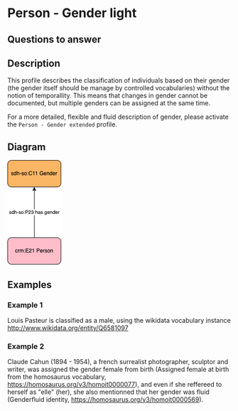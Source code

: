 # Person - Gender light

## Questions to answer

## Description

This profile describes the classification of individuals based on their gender (the gender itself should be manage by controlled vocabularies) without the notion of temporallity. This means that changes in gender cannot be documented, but multiple genders can be assigned at the same time.

For a more detailed, flexible and fluid description of gender, please activate the `Person - Gender extended` profile.

## Diagram

![Alt text](<Diagrams/GV_Profile_Person-Gender Light.drawio.png>)

## Examples

### Example 1

Louis Pasteur is classified as a male, using the wikidata vocabulary instance <http://www.wikidata.org/entity/Q6581097>

### Example 2

Claude Cahun (1894 - 1954), a french surrealist photographer, sculptor and writer, was assigned the gender female from birth (Assigned female at birth from the homosaurus vocabulary, <https://homosaurus.org/v3/homoit0000077>), and even if she reffereed to herself as "elle" (her), she also mentionned that her gender was fluid (Genderfluid identity, <https://homosaurus.org/v3/homoit0000569>).
